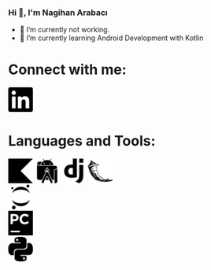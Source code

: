 ### Hi 👋, I'm Nagihan Arabacı

- 🔭 I’m currently not working.
- 🌱 I’m currently learning Android Development with Kotlin


# Connect with me:
[<img src="linkedin.svg" width="50" height="50">](https://www.linkedin.com/in/nagihan-arabaci/)
 

  
# Languages and Tools:
[<img src="kotlin.svg" width="50" height="50">]()
[<img src="androidstudio.svg" width="50" height="50">]()
[<img src="django.svg" width="50" height="50">]() 
[<img src="flask.svg" width="50" height="50">]()  
[<img src="jupyter.svg" width="50" height="50">](https://jupyter.org/try)   
[<img src="pycharm.svg" width="50" height="50">]()   
[<img src="python.svg" width="50" height="50">]()   




